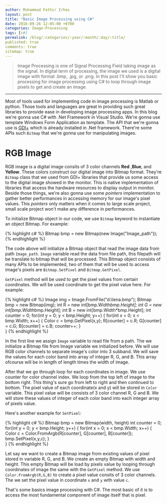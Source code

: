 ```yaml
---
author: Muhammad Fathir Irhas
layout: post
title: "Basic Image Processing using C#"
date: 2016-09-26 12:05:00 +0700
categories: Image-Processing
tags: [c#]
permalink: /blog/:categories/:year/:month/:day/:title/
published: true
comments: true
sitemap: true
---
```


> Image Processing is one of Signal Processing Field taking image as the signal. In digital term of processing, the image we used is a digital image with format .bmp, .jpg, or .png. In this post I'll show you basic processing for image processing using C# to loop through image pixels to get and create an image. 

_____

Most of tools used for implementing code in image processing is Matlab or python. Those tools and languages are great in providing such great libraries to provide ease in developing image processing apps. In this blog we're gonna use C# with .Net Framework in Visual Studio. We're gonna use template Windows Form Application as template. The API that we're gonna use is [GDI+](https://en.wikipedia.org/wiki/Graphics_Device_Interface#GDI.2B) which is already installed in .Net framework. There're some APIs such `Bitmap` that we're gonna use for manipulating images.

# RGB Image
RGB image is a digital image consits of 3 color channels **Red** ,**Blue**, and **Yellow**. These colors construct our digital image into Bitmap format. They're `Bitmap` class that we used from GDI+ libraries that provide us some access to the digital image showed in the monitor. This is native implementation of libraries that access the hardware resources to display output in monitor. Beside those things, we're also gonna use some *pointers* implementation to gather better performances in accessing memory for our image's pixel values. This *pointers* only matters when it comes to large scale project, small scale project won't make any difference in performances.

To initialize Bitmap object in our code, we use `Bitmap` keyword to instantiate an object Bitmap. For example:

{% highlight c# %}
Bitmap bmp = new Bitmap(new Image("Image_path"));
{% endhighlight %}

The code above will initialize a Bitmap object that read the image data from path `Image_path`. `Image` variable read the data from file path, this filepath will be translate to bitmap that will be processed. This Bitmap object consists of many APIs to be implemented, two of them that will be used to access image's pixels are `Bitmap.SetPixel` and `Bitmap.GetPixel`. 

`GetPixel` method will be used to get the pixel values from certain coordinates. We will be used coordinate to get the pixel value here. For example:

{% highlight c# %}
Image img = Image.FromFile("d:\\lena.bmp");
Bitmap bmp = new Bitmap(img);
int R = new int[bmp.Width*bmp.Height];
int G = new int[bmp.Width*bmp.Height];
int B = new int[bmp.Width*bmp.Height];
int counter = 0;
for(int y = 0; y < bmp.Height; y++)
{
	for(int x = 0; x < bmp.Width; x++)
	{
		Color c = bmp.GetPixel(x,y);
		R[counter] = c.R;
		G[counter] = c.G;
		B[counter] = c.B;
		counter++;
	}	
}
{% endhighlight %}

In the first line we assign `Image` variable to read file from a path. The we initialize a Bitmap file from Image variable we initialized before. We will use RGB color channels to separate image's color into 3 subband. We will save the values for each color band into array of integer R, G, and B. This array ofcourse will be in length of length times the width of image.

After that we go through loop for each coordinates in image. We use counter for color channel index. We loop from the top left of image to the bottom right. This thing's sure go from left to right and then continued to bottom. The pixel value of each coordinate(x and y) will be stored in `Color` variable. This pixel value will be consists of 3 color channel R, G and B. We will store these values of integer of each color band into each integer array of pixels value. 

Here's another example for `SetPixel`:

{% highlight c# %}
Bitmap bmp = new Bitmap(width, height)
int counter = 0;
for(int y = 0; y < bmp.Height; y++)
{
	for(int x = 0; x < bmp.Width; x++)
	{
		Color c = Color.FromArgb(R[counter], G[counter], B[counter]);
		bmp.SetPixel(x,y,c);
	}	
}
{% endhighlight %}

Let say we want to create a Bitmap image from existing values of pixel stored in variable R, G, and B. We create an empty Bitmap with width and height. This empty Bitmap will be load by pixels value by looping through coordinates of image the same with the `GetPixel` method. We use `Color.FromArgb(R,G,B)` to create a pixel value consits of 3 color channels. The we set the pixel value in coordinate `x` and `y` with value `c`.


That's some basics image processing with C#. The most basic of it is to access the most fundamental component of image itself that is pixel.

